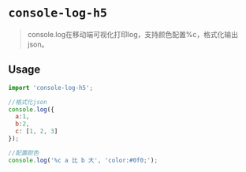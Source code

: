 # `console-log-h5`
> console.log在移动端可视化打印log，支持颜色配置%c，格式化输出json。

## Usage
```js
import 'console-log-h5';

//格式化json
console.log({
  a:1,
  b:2,
  c: [1, 2, 3]
});

//配置颜色
console.log('%c a 比 b 大', 'color:#0f0;');
```